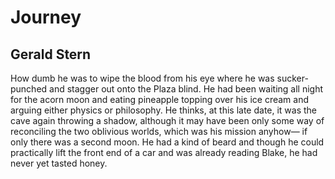 # Journey
## Gerald Stern
How dumb he was to wipe the blood from his eye
where he was sucker-punched and stagger out
onto the Plaza blind. He had been waiting
all night for the acorn moon and eating pineapple
topping over his ice cream and arguing
either physics or philosophy. He thinks,
at this late date, it was the cave again
throwing a shadow, although it may have been
only some way of reconciling the two
oblivious worlds, which was his mission anyhow—
if only there was a second moon. He had a
kind of beard and though he could practically lift
the front end of a car and was already
reading Blake, he had never yet tasted honey.